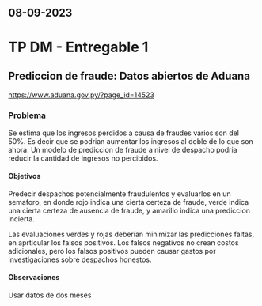 08-09-2023
---
# TP DM - Entregable 1

## Prediccion de fraude: Datos abiertos de Aduana
https://www.aduana.gov.py/?page_id=14523

### Problema
Se estima que los ingresos perdidos a causa de fraudes varios son del 50%. Es decir que se podrian aumentar los ingresos al doble de lo que son ahora. Un modelo de prediccion de fraude a nivel de despacho podria reducir la cantidad de ingresos no percibidos.

#### Objetivos
Predecir despachos potencialmente fraudulentos y evaluarlos en un semaforo, en donde rojo indica una cierta certeza de fraude, verde indica una cierta certeza de ausencia de fraude, y amarillo indica una prediccion incierta.

Las evaluaciones verdes y rojas deberian minimizar las predicciones faltas, en aprticular los falsos positivos. Los falsos negativos no crean costos adicionales, pero los falsos positivos pueden causar gastos por investigaciones sobre despachos honestos.

#### Observaciones
Usar datos de dos meses

